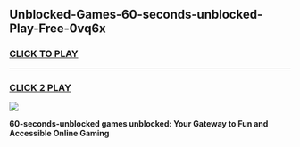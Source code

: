 
## Unblocked-Games-60-seconds-unblocked-Play-Free-0vq6x
<h3>
<a href="https://premium76.site?title=60-seconds-unblocked&ref=12A">CLICK TO PLAY</a></h3>
<hr>

<h3>
<a href="https://premium76.site?title=60-seconds-unblocked&ref=12A">CLICK 2 PLAY</a>
  
</h3>

<a href="https://premium76.site?title=60-seconds-unblocked&ref=12A"><img src="https://clearcache.store/games.png"></a>


**60-seconds-unblocked games unblocked: Your Gateway to Fun and Accessible Online Gaming**
